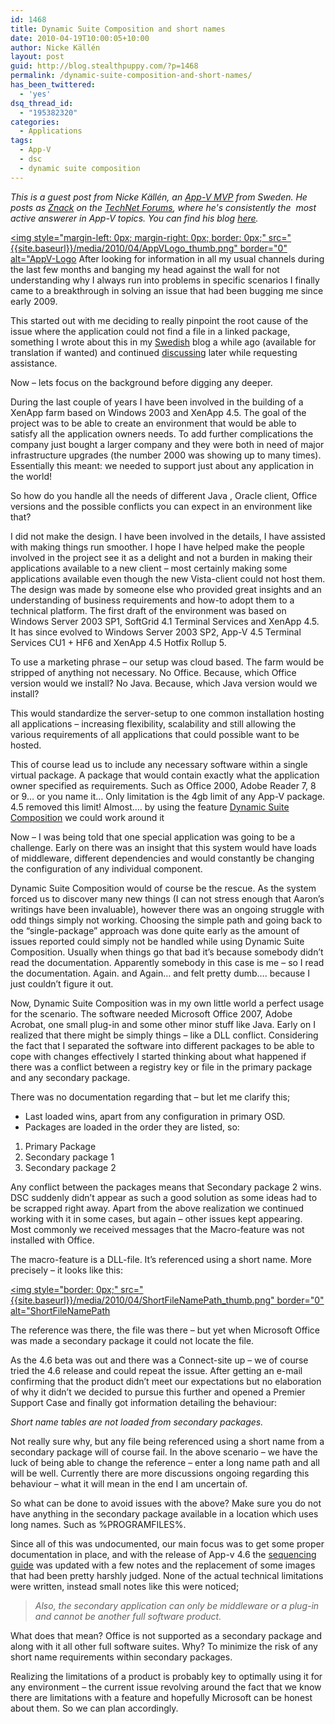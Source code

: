 ```yaml
---
id: 1468
title: Dynamic Suite Composition and short names
date: 2010-04-19T10:00:05+10:00
author: Nicke Källén
layout: post
guid: http://blog.stealthpuppy.com/?p=1468
permalink: /dynamic-suite-composition-and-short-names/
has_been_twittered:
  - 'yes'
dsq_thread_id:
  - "195382320"
categories:
  - Applications
tags:
  - App-V
  - dsc
  - dynamic suite composition
---
```

_This is a guest post from Nicke Källén, an_ [_App-V MVP_](https://mvp.support.microsoft.com/profile=DEDA5599-4A38-46A1-A4B0-479D4A945793) _from Sweden. He posts as [Znack](http://social.technet.microsoft.com/Profile/en-US/?user=znack&referrer=http%3a%2f%2fsocial.technet.microsoft.com%2fForums%2fen-US%2fappvclients%2fthread%2fba1a1e3b-b14e-45aa-9373-ba83601b67e9%3foutputas%3dxml&rh=tWq%2byX14GBUU1nKZoHcORYkqCJLPYn4mhXSrzDpr8kk%3d&sp=forums) on the [TechNet Forums](http://social.technet.microsoft.com/Forums/en-gb/category/appvirtualization), where he's consistently the  most active answerer in App-V topics. You can find his blog_ [_here_](http://www.viridisit.se/eng/blog/)_._ 

[<img style="margin-left: 0px; margin-right: 0px; border: 0px;" src="{{site.baseurl}}/media/2010/04/AppVLogo_thumb.png" border="0" alt="AppV-Logo]({{site.baseurl}}/media/2010/04/AppVLogo.png) After looking for information in all my usual channels during the last few months and banging my head against the wall for not understanding why I always run into problems in specific scenarios I finally came to a breakthrough in solving an issue that had been bugging me since early 2009.

This started out with me deciding to really pinpoint the root cause of the issue where the application could not find a file in a linked package, something I wrote about this in my [Swedish](http://www.viridisit.se/swe/blog/?p=149) blog a while ago (available for translation if wanted) and continued [discussing](http://www.viridisit.se/eng/blog/?p=198) later while requesting assistance.

Now – lets focus on the background before digging any deeper.

During the last couple of years I have been involved in the building of a XenApp farm based on Windows 2003 and XenApp 4.5. The goal of the project was to be able to create an environment that would be able to satisfy all the application owners needs. To add further complications the company just bought a larger company and they were both in need of major infrastructure upgrades (the number 2000 was showing up to many times). Essentially this meant: we needed to support just about any application in the world!

So how do you handle all the needs of different Java , Oracle client, Office versions and the possible conflicts you can expect in an environment like that?

I did not make the design. I have been involved in the details, I have assisted with making things run smoother. I hope I have helped make the people involved in the project see it as a delight and not a burden in making their applications available to a new client – most certainly making some applications available even though the new Vista-client could not host them. The design was made by someone else who provided great insights and an understanding of business requirements and how-to adopt them to a technical platform. The first draft of the environment was based on Windows Server 2003 SP1, SoftGrid 4.1 Terminal Services and XenApp 4.5. It has since evolved to Windows Server 2003 SP2, App-V 4.5 Terminal Services CU1 + HF6 and XenApp 4.5 Hotfix Rollup 5.

To use a marketing phrase – our setup was cloud based. The farm would be stripped of anything not necessary. No Office. Because, which Office version would we install? No Java. Because, which Java version would we install?

This would standardize the server-setup to one common installation hosting all applications – increasing flexibility, scalability and still allowing the various requirements of all applications that could possible want to be hosted.

This of course lead us to include any necessary software within a single virtual package. A package that would contain exactly what the application owner specified as requirements. Such as Office 2000, Adobe Reader 7, 8 or 9… or you name it… Only limitation is the 4gb limit of any App-V package. 4.5 removed this limit! Almost…. by using the feature [Dynamic Suite Composition](http://technet.microsoft.com/en-us/library/cc843662.aspx) we could work around it

Now – I was being told that one special application was going to be a challenge. Early on there was an insight that this system would have loads of middleware, different dependencies and would constantly be changing the configuration of any individual component.

Dynamic Suite Composition would of course be the rescue. As the system forced us to discover many new things (I can not stress enough that Aaron’s writings have been invaluable), however there was an ongoing struggle with odd things simply not working. Choosing the simple path and going back to the “single-package” approach was done quite early as the amount of issues reported could simply not be handled while using Dynamic Suite Composition. Usually when things go that bad it’s because somebody didn’t read the documentation. Apparently somebody in this case is me – so I read the documentation. Again. and Again… and felt pretty dumb…. because I just couldn’t figure it out.

Now, Dynamic Suite Composition was in my own little world a perfect usage for the scenario. The software needed Microsoft Office 2007, Adobe Acrobat, one small plug-in and some other minor stuff like Java. Early on I realized that there might be simply things – like a DLL conflict. Considering the fact that I separated the software into different packages to be able to cope with changes effectively I started thinking about what happened if there was a conflict between a registry key or file in the primary package and any secondary package.

There was no documentation regarding that – but let me clarify this;

  * Last loaded wins, apart from any configuration in primary OSD.
  * Packages are loaded in the order they are listed, so:

  1. Primary Package
  2. Secondary package 1
  3. Secondary package 2

Any conflict between the packages means that Secondary package 2 wins. DSC suddenly didn’t appear as such a good solution as some ideas had to be scrapped right away. Apart from the above realization we continued working with it in some cases, but again – other issues kept appearing. Most commonly we received messages that the Macro-feature was not installed with Office.

The macro-feature is a DLL-file. It’s referenced using a short name. More precisely – it looks like this:

[<img style="border: 0px;" src="{{site.baseurl}}/media/2010/04/ShortFileNamePath_thumb.png" border="0" alt="ShortFileNamePath]({{site.baseurl}}/media/2010/04/ShortFileNamePath.png)

The reference was there, the file was there – but yet when Microsoft Office was made a secondary package it could not locate the file.

As the 4.6 beta was out and there was a Connect-site up – we of course tried the 4.6 release and could repeat the issue. After getting an e-mail confirming that the product didn’t meet our expectations but no elaboration of why it didn’t we decided to pursue this further and opened a Premier Support Case and finally got information detailing the behaviour:

_Short name tables are not loaded from secondary packages._

Not really sure why, but any file being referenced using a short name from a secondary package will of course fail. In the above scenario – we have the luck of being able to change the reference – enter a long name path and all will be well. Currently there are more discussions ongoing regarding this behaviour – what it will mean in the end I am uncertain of.

So what can be done to avoid issues with the above? Make sure you do not have anything in the secondary package available in a location which uses long names. Such as %PROGRAMFILES%.

Since all of this was undocumented, our main focus was to get some proper documentation in place, and with the release of App-v 4.6 the [sequencing guide](http://download.microsoft.com/download/F/7/8/F784A197-73BE-48FF-83DA-4102C05A6D44/App-46_Sequencing_Guide_Final.docx) was updated with a few notes and the replacement of some images that had been pretty harshly judged. None of the actual technical limitations were written, instead small notes like this were noticed;

> _Also, the secondary application can only be middleware or a plug-in and cannot be another full software product._

What does that mean? Office is not supported as a secondary package and along with it all other full software suites. Why? To minimize the risk of any short name requirements within secondary packages.

Realizing the limitations of a product is probably key to optimally using it for any environment – the current issue revolving around the fact that we know there are limitations with a feature and hopefully Microsoft can be honest about them. So we can plan accordingly.
